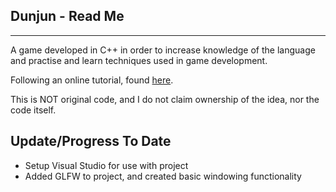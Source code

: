 Dunjun - Read Me
----------------
****************

A game developed in C++ in order to increase knowledge of the language and practise and learn techniques used in game development.

Following an online tutorial, found [here](https://www.youtube.com/watch?v=fRUYl6_5m3o&index=1&list=PL93bFkoCMJslJJb15oQddnmABNUl6iz8e).

This is NOT original code, and I do not claim ownership of the idea, nor the code itself.


Update/Progress To Date
-----------------------

* Setup Visual Studio for use with project
* Added GLFW to project, and created basic windowing functionality